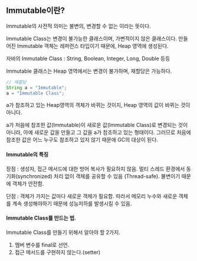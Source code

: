 ## Immutable이란?

Immutable의 사전적 의미는 불변의, 변경할 수 없는 이라는 뜻이다.

Immutable Class는 변경이 불가능한 클래스이며, 가변적이지 않은 클래스이다. 만들어진 Immutable 객체는 레퍼런스 타입이기 때문에,
Heap 영역에 생성된다.

자바의 Immutable Class : String, Boolean, Integer, Long, Double 등등

Immutable 클래스는 Heap 영역에서는 변경이 불가하며, 재할당은 가능하다.  

```java
// 재할당
String a = "Immutable";
a = "Immutable Class";
```
a가 참조하고 있는 Heap영역의 객체가 바뀌는 것이지, Heap 영역의 값이 바뀌는 것이 아니다.

a가 처음에 참조한 값(Immutable)이 새로운 값(Immutable Class)로 변경되는 것이 아니라, 아예 새로운 값을 만들고
그 값을 a가 참조하고 있는 형태이다. 그러므로 처음에 참조한 값은 어느 누구도 참조하고 있지 않기 때문에 GC의 대상이 된다.

#### Immutable의 특징

장점 : 생성자, 접근 메서드에 대한 방어 복사가 필요하지 않음. 멀티 스레드 환경에서 동기화(synchronized) 처리 없이 
객체를 공유할 수 있음 (Thread-safe). 불변이기 때문에 객체가 안전함.

단점 : 객체가 가지는 값마다 새로운 객체가 필요함. 따라서 메모리 누수와 새로운 객체를 계속 생성해야하기 때문에 성능저하를 발생시킬 수 있음.

#### Immutable Class를 만드는 법.

Immutable Class를 만들기 위해서 알아야 할 2가지.
1. 멤버 변수를 final로 선언.
2. 접근 메서드를 구현하지 않는다.(setter)